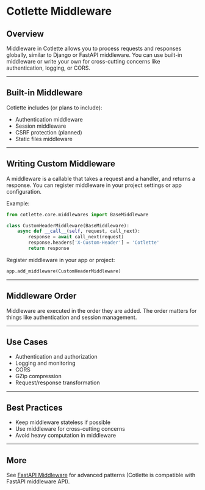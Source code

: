 # Cotlette Middleware

## Overview

Middleware in Cotlette allows you to process requests and responses globally, similar to Django or FastAPI middleware. You can use built-in middleware or write your own for cross-cutting concerns like authentication, logging, or CORS.

---

## Built-in Middleware

Cotlette includes (or plans to include):
- Authentication middleware
- Session middleware
- CSRF protection (planned)
- Static files middleware

---

## Writing Custom Middleware

A middleware is a callable that takes a request and a handler, and returns a response. You can register middleware in your project settings or app configuration.

Example:
```python
from cotlette.core.middlewares import BaseMiddleware

class CustomHeaderMiddleware(BaseMiddleware):
    async def __call__(self, request, call_next):
        response = await call_next(request)
        response.headers['X-Custom-Header'] = 'Cotlette'
        return response
```

Register middleware in your app or project:
```python
app.add_middleware(CustomHeaderMiddleware)
```

---

## Middleware Order

Middleware are executed in the order they are added. The order matters for things like authentication and session management.

---

## Use Cases

- Authentication and authorization
- Logging and monitoring
- CORS
- GZip compression
- Request/response transformation

---

## Best Practices

- Keep middleware stateless if possible
- Use middleware for cross-cutting concerns
- Avoid heavy computation in middleware

---

## More

See [FastAPI Middleware](https://fastapi.tiangolo.com/tutorial/middleware/) for advanced patterns (Cotlette is compatible with FastAPI middleware API). 